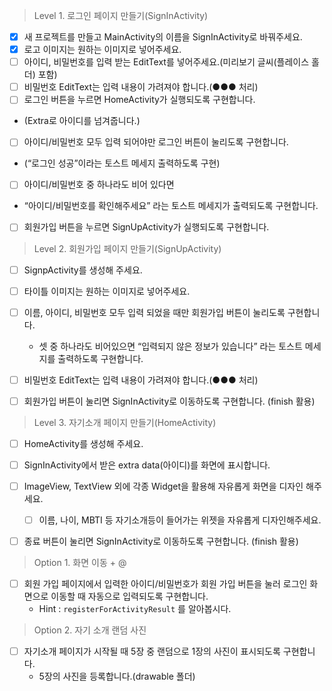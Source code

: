 > Level 1. 로그인 페이지 만들기(SignInActivity)
- [x]  새 프로젝트를 만들고 MainActivity의 이름을 SignInActivity로 바꿔주세요.
- [x]  로고 이미지는 원하는 이미지로 넣어주세요.
- [ ]  아이디, 비밀번호를 입력 받는 EditText를 넣어주세요.(미리보기 글씨(플레이스 홀더) 포함)
- [ ]  비밀번호 EditText는 입력 내용이 가려져야 합니다.(●●● 처리)
- [ ]  로그인 버튼을 누르면 HomeActivity가 실행되도록 구현합니다.
  - (Extra로 아이디를 넘겨줍니다.)
- [ ]  아이디/비밀번호 모두 입력 되어야만 로그인 버튼이 눌리도록 구현합니다.
  - (“로그인 성공”이라는  토스트 메세지 출력하도록 구현)
- [ ]  아이디/비밀번호 중 하나라도 비어 있다면
  - “아이디/비밀번호를 확인해주세요” 라는 토스트 메세지가 출력되도록 구현합니다.
- [ ]  회원가입 버튼을 누르면 SignUpActivity가 실행되도록 구현합니다.


> Level 2. 회원가입 페이지 만들기(SignUpActivity)
- [ ] SignpActivity를 생성해 주세요.
- [ ] 타이틀 이미지는 원하는 이미지로 넣어주세요.
- [ ] 이름, 아이디, 비밀번호 모두 입력 되었을 때만 회원가입 버튼이 눌리도록 구현합니다.
  - 셋 중 하나라도 비어있으면 “입력되지 않은 정보가 있습니다” 라는 토스트 메세지를 출력하도록 구현합니다.
- [ ] 비밀번호 EditText는 입력 내용이 가려져야 합니다.(●●● 처리)
- [ ] 회원가입 버튼이 눌리면 SignInActivity로 이동하도록 구현합니다. (finish 활용)


> Level 3. 자기소개 페이지 만들기(HomeActivity)
- [ ] HomeActivity를 생성해 주세요.
- [ ] SignInActivity에서 받은 extra data(아이디)를 화면에 표시합니다.
- [ ] ImageView, TextView 외에 각종 Widget을 활용해 자유롭게 화면을 디자인 해주세요.
  - [ ] 이름, 나이, MBTI 등 자기소개등이 들어가는 위젯을 자유롭게 디자인해주세요.
- [ ] 종료 버튼이 눌리면 SignInActivity로 이동하도록 구현합니다. (finish 활용)


> Option 1. 화면 이동 + @
- [ ] 회원 가입 페이지에서 입력한 아이디/비밀번호가 회원 가입 버튼을 눌러 로그인 화면으로 이동할 때 자동으로 입력되도록 구현합니다.
  - Hint :  `registerForActivityResult` 를 알아봅시다.


> Option 2. 자기 소개 랜덤 사진
- [ ] 자기소개 페이지가 시작될 때 5장 중 랜덤으로 1장의 사진이 표시되도록 구현합니다.
  - 5장의 사진을 등록합니다.(drawable 폴더)
